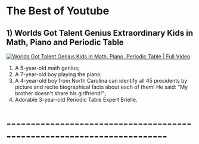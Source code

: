 # The Best of Youtube
## 1) Worlds Got Talent Genius Extraordinary Kids in Math, Piano and Periodic Table
[![Worlds Got Talent Genius Kids in Math, Piano, Periodic Table | Full Video](https://www.google.co.uk/imgres?imgurl=https%3A%2F%2Fi.ytimg.com%2Fvi%2FRbNox4BJwl0%2Fmaxresdefault.jpg&imgrefurl=https%3A%2F%2Fwww.youtube.com%2Fwatch%3Fv%3DRbNox4BJwl0&docid=0uQxdJS8UbMnnM&tbnid=oRx9OYkaTlkaZM%3A&vet=10ahUKEwjQ9aazrJvXAhUB2xoKHffEAN0QMwhJKAwwDA..i&w=1280&h=720&client=ubuntu&bih=951&biw=1855&q=click%20tube%20extraordinary%20kids&ved=0ahUKEwjQ9aazrJvXAhUB2xoKHffEAN0QMwhJKAwwDA&iact=mrc&uact=8)](https://www.youtube.com/watch?v=RbNox4BJwl0 "Worlds Got Talent Genius Kids in Math, Piano, Periodic Table | Full Video")

1) A 5-year-old math genius;
2) A 7-year-old boy playing the piano;
3) A 4-year-old boy from North Carolina can identify all 45 presidents by picture and recite biographical facts about each of them! He said: "My brother doesn't share his girlfriend!";
4) Adorable 3-year-old Periodic Table Expert Brielle.


# -----------------------------------------------------------------------

